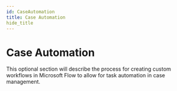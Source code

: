 ```yaml
---
id: CaseAutomation
title: Case Automation
hide_title
---
```


# **Case Automation**
This optional section will describe the process for creating custom workflows in Microsoft Flow to allow for task automation in case management.